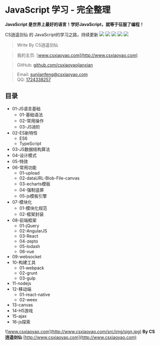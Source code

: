 # JavaScript 学习 - 完全整理
**JavaScript 是世界上最好的语言！学好JavaScript，就等于征服了编程！**

CS逍遥剑仙 的 JavaScript的学习之路，持续更新   [![](
https://img.shields.io/badge/author-csxiaoyao-brightgreen.svg)](http://www.csxiaoyao.com)  [![](https://img.shields.io/github/issues/csxiaoyaojianxian/JavaScriptStudy.svg)](https://github.com/csxiaoyaojianxian/JavaScriptStudy/issues)   [![](https://img.shields.io/github/forks/csxiaoyaojianxian/JavaScriptStudy.svg)](https://github.com/csxiaoyaojianxian/JavaScriptStudy/fork)   [![](https://img.shields.io/github/stars/csxiaoyaojianxian/JavaScriptStudy.svg)](https://github.com/csxiaoyaojianxian/JavaScriptStudy/star)   [![](https://img.shields.io/github/license/csxiaoyaojianxian/JavaScriptStudy.svg)](https://github.com/csxiaoyaojianxian/JavaScriptStudy/blob/master/LICENSE)

> Write By CS逍遥剑仙

> 我的主页: [www.csxiaoyao.com](http://www.csxiaoyao.com)

> GitHub: [github.com/csxiaoyaojianxian](https://github.com/csxiaoyaojianxian)

> Email: sunjianfeng@csxiaoyao.com  
> QQ: [1724338257](wpa.qq.com/msgrd?uin=1724338257&site=qq&menu=yes)

## 目录
* 01-JS语言基础
  + 01-基础语法
  + 02-常用操作
  + 03-JS进阶
* 02-ES新特性
  + ES6
  + TypeScript
* 03-JS数据结构算法
* 04-设计模式
* 05-特效
* 06-常用功能
  + 01-upload
  + 02-dataURL-Blob-File-canvas
  + 03-echarts模板
  + 04-强制竖屏
  + 05-js模板引擎
* 07-模块化
  + 01-模块化规范
  + 02-框架封装
* 08-前端框架
  + 01-jQuery
  + 02-AngularJS
  + 03-React
  + 04-zepto
  + 05-lodash
  + 06-vue
* 09-websocket
* 10-构建工具
  + 01-webpack
  + 02-grunt
  + 03-gulp
* 11-nodejs
* 12-移动端
  + 01-react-native
  + 02-weex
* 13-canvas
* 14-H5游戏
* 15-ajax
* 16-js探索



![www.csxiaoyao.com](http://www.csxiaoyao.com/src/img/sign.jpg)
**By CS逍遥剑仙**
[http://www.csxiaoyao.com](http://www.csxiaoyao.com)